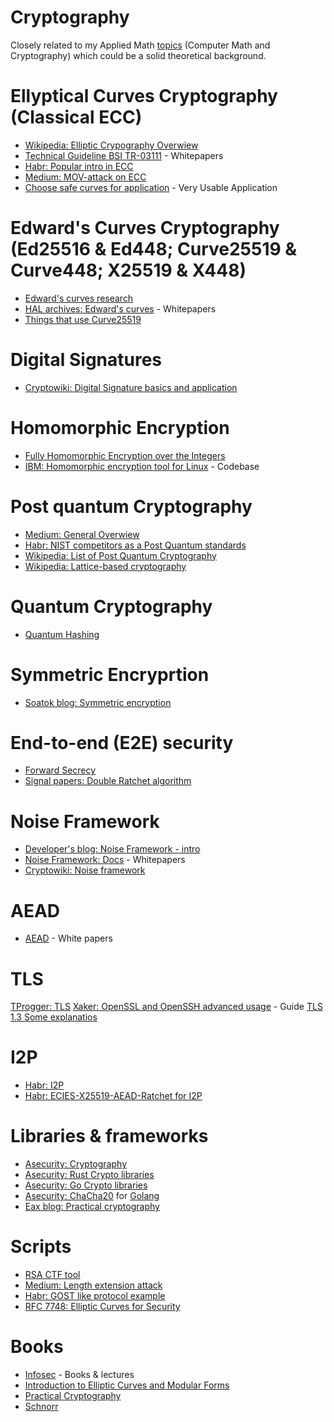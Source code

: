 # Cryptography
 
Closely related to my Applied Math [topics](https://github.com/mstrielnikov/Math) (Computer Math and Cryptography) which could be a solid theoretical background.

# Ellyptical Curves Cryptography (Classical ECC)
* [Wikipedia: Elliptic Crypography Overwiew](https://en.wikipedia.org/wiki/Elliptic-curve_cryptography)
* [Technical Guideline BSI TR-03111](https://www.bsi.bund.de/SharedDocs/Downloads/EN/BSI/Publications/TechGuidelines/TR03111/BSI-TR-03111_V-2-1_pdf.pdf?__blob=publicationFile&v=1) - Whitepapers
* [Habr: Popular intro in ECC](https://habr.com/ru/post/335906/)
* [Medium: MOV-attack on ECC](https://medium.com/asecuritysite-when-bob-met-alice/cracking-elliptic-curves-with-the-mov-attack-b5ea00dcc939)
* [Choose safe curves for application](https://safecurves.cr.yp.to/) - Very Usable Application

# Edward's Curves Cryptography (Ed25516 & Ed448; Curve25519 & Curve448; X25519 & X448)
* [Edward's curves research](https://core.ac.uk/download/pdf/146445895.pdf)
* [HAL archives: Edward's curves](https://hal.archives-ouvertes.fr/hal-01942759/document) - Whitepapers
* [Things that use Curve25519](https://ianix.com/pub/curve25519-deployment.html)

# Digital Signatures
* [Cryptowiki: Digital Signature basics and application](http://cryptowiki.net/index.php?title=Слепая_электронная_подпись_и_ее_применения)

# Homomorphic Encryption
* [Fully Homomorphic Encryption over the Integers](https://eprint.iacr.org/2009/616.pdf)
* [IBM: Homomorphic encryption tool for Linux](https://habr.com/ru/company/dcmiran/blog/513388/) - Codebase

# Post quantum Cryptography
* [Medium: General Overwiew](https://billatnapier.medium.com/post-quantum-lattice-polynomials-and-modulo-afaa9caf8aa5)
* [Habr: NIST competitors as a Post Quantum standards](https://habr.com/ru/post/512410/)
* [Wikipedia: List of Post Quantum Cryptography](https://en.wikipedia.org/wiki/Post-quantum_cryptography)
* [Wikipedia: Lattice-based cryptography](https://en.wikipedia.org/wiki/Lattice-based_cryptography)

# Quantum Cryptography
* [Quantum Hashing](https://habr.com/ru/company/yandex/blog/312072/)

# Symmetric Encryprtion
* [Soatok blog: Symmetric encryption](https://soatok.blog/2020/07/12/comparison-of-symmetric-encryption-methods/)

# End-to-end (E2E) security
* [Forward Secrecy](https://en.wikipedia.org/wiki/Forward_secrecy)
* [Signal papers: Double Ratchet algorithm](https://valsamaras.medium.com/the-signal-protocol-and-the-double-ratchet-algorithm-e3d01d1e403f)

# Noise Framework
* [Developer's blog: Noise Framework - intro](https://duo.com/labs/tech-notes/noise-protocol-framework-intro)
* [Noise Framework: Docs](https://noiseprotocol.org/) - Whitepapers
* [Cryptowiki: Noise framework](http://cryptowiki.net/index.php?title=Noise_Protocol_Framework)

# AEAD 
* [AEAD](https://www.engineering.iastate.edu/~daji/seminar/papers/R02.ACMCCS.pdf) - White papers

# TLS
[TProgger: TLS](https://tproger.ru/articles/tls-handshake-explained/)
[Xaker: OpenSSL and OpenSSH advanced usage](https://xakep.ru/2012/10/29/hardcore-openssh-and-openssh/) - Guide
[TLS 1.3 Some explanatios](https://tls.dxdt.ru/protocol-1.3.html)

# I2P
* [Habr: I2P](https://habr.com/ru/company/itsoft/blog/552072/?utm_source=telegram&utm_medium=social&utm_campaign=/ru/company/itsoft/blog/552072/)
* [Habr: ECIES-X25519-AEAD-Ratchet for I2P](https://m.habr.com/ru/post/504610/)

# Libraries & frameworks
* [Asecurity: Cryptography](https://asecuritysite.com/encryption/)
* [Asecurity: Rust Crypto libraries](https://asecuritysite.com/rust/)
* [Asecurity: Go Crypto libraries](https://asecuritysite.com/golang)
* [Asecurity: ChaCha20](https://asecuritysite.com/encryption/go_chacha) for [Golang](https://pkg.go.dev/golang.org/x/crypto/chacha20poly1305)
* [Eax blog: Practical cryptography](https://eax.me/elliptic-curves-crypto/)

# Scripts
* [RSA CTF tool](https://github.com/Ganapati/RsaCtfTool)
* [Medium: Length extension attack](https://billatnapier.medium.com/the-weaknesses-of-md5-sha1-and-sha-256-the-length-extension-attack-4e5902fb4ae4?sk=682294f4ce1bcd673997e0c546da2cc0)
* [Habr: GOST like protocol example](https://habr.com/ru/post/452200/)
* [RFC 7748: Elliptic Curves for Security](https://tools.ietf.org/html/rfc7748)

# Books
* [Infosec](https://github.com/vlsergey/infosec) - Books & lectures
* [Introduction to Elliptic Curves and Modular Forms](http://www.ega-math.narod.ru/Books/Koblitz.htm)
* [Practical Cryptography](https://cryptobook.nakov.com)
* [Schnorr](http://apmi.bsu.by/assets/files/agievich/schnorr.pdf)
